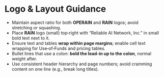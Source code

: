 # Logo & Layout Guidance

- Maintain aspect ratio for both **OPERAIN** and **RAIN** logos; avoid stretching or squashing.  
- Place **RAIN** logo (small) top‑right with “Reliable AI Network, Inc.” in small bold text next to it.  
- Ensure text and tables **wrap within page margins**; enable cell text wrapping for Use‑of‑Funds and pricing tables.  
- Bullet lines that use a colon: **bold the lead‑in up to the colon**, normal weight after.  
- Use consistent header hierarchy and page numbers; avoid cramming content on one line (e.g., break long titles).  
